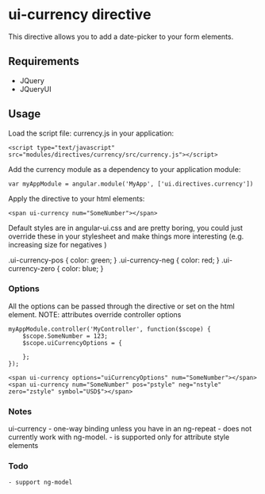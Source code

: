 # ui-currency directive

This directive allows you to add a date-picker to your form elements.

## Requirements

- JQuery
- JQueryUI

## Usage

Load the script file: currency.js in your application:

    <script type="text/javascript" src="modules/directives/currency/src/currency.js"></script>

Add the currency module as a dependency to your application module:

    var myAppModule = angular.module('MyApp', ['ui.directives.currency'])

Apply the directive to your html elements:

    <span ui-currency num="SomeNumber"></span>

Default styles are in angular-ui.css and are pretty boring, you could just override these in your
stylesheet and make things more interesting (e.g. increasing size for negatives )

  .ui-currency-pos {
    color: green;
  }
  .ui-currency-neg {
    color: red;
  }
  .ui-currency-zero {
    color: blue;
  }

### Options

All the options can be passed through the directive or set on the html element. 
NOTE: attributes override controller options

	myAppModule.controller('MyController', function($scope) {
	    $scope.SomeNumber = 123;
		$scope.uiCurrencyOptions = {

		};
	});

    <span ui-currency options="uiCurrencyOptions" num="SomeNumber"></span>
    <span ui-currency num="SomeNumber" pos="pstyle" neg="nstyle" zero="zstyle" symbol="USD$"></span>

### Notes

ui-currency
    - one-way binding unless you have in an ng-repeat
    - does not currently work with ng-model. 
    - is supported only for attribute style elements
    
### Todo
    - support ng-model
    